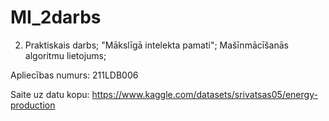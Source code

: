 # MI_2darbs
2. Praktiskais darbs; 
"Mākslīgā intelekta pamati";
Mašīnmācīšanās algoritmu lietojums;

Apliecības numurs: 211LDB006

Saite uz datu kopu: https://www.kaggle.com/datasets/srivatsas05/energy-production
